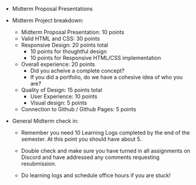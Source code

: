 
* Midterm Proposal Presentations

* Midterm Project breakdown:
    * Midterm Proposal Presentation: 10 points 
    * Valid HTML and CSS: 30 points
    * Responsive Design: 20 points total
        * 10 points for thoughtful design
        * 10 points for Responsive HTML/CSS implementation
    * Overall experience: 20 points
        * Did you acheive a complete concept?
        * If you did a portfolio, do we have a cohesive idea of who you are? 
     * Quality of Design: 15 points total
        * User Experience: 10 points
        * Visual design: 5 points
    * Connection to Github / Github Pages: 5 points

* General Midterm check in: 

    * Remember you need 10 Learning Logs completed by the end of the semester. At this point you should have about 5.
    
    * Double check and make sure you have turned in all assignments on Discord and have addressed any comments requesting resubmission. 

    * Do learning logs and schedule office hours if you are stuck!
    
